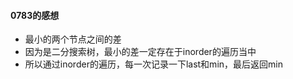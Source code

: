#### 0783的感想

- 最小的两个节点之间的差
- 因为是二分搜索树，最小的差一定存在于inorder的遍历当中
- 所以通过inorder的遍历，每一次记录一下last和min，最后返回min
